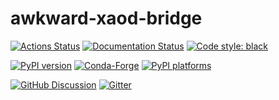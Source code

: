# awkward-xaod-bridge

[![Actions Status][actions-badge]][actions-link]
[![Documentation Status][rtd-badge]][rtd-link]
[![Code style: black][black-badge]][black-link]

[![PyPI version][pypi-version]][pypi-link]
[![Conda-Forge][conda-badge]][conda-link]
[![PyPI platforms][pypi-platforms]][pypi-link]

[![GitHub Discussion][github-discussions-badge]][github-discussions-link]
[![Gitter][gitter-badge]][gitter-link]




[actions-badge]:            https://github.com/lukasheinrich/awkward-xaod-bridge/workflows/CI/badge.svg
[actions-link]:             https://github.com/lukasheinrich/awkward-xaod-bridge/actions
[black-badge]:              https://img.shields.io/badge/code%20style-black-000000.svg
[black-link]:               https://github.com/psf/black
[conda-badge]:              https://img.shields.io/conda/vn/conda-forge/awkward-xaod-bridge
[conda-link]:               https://github.com/conda-forge/awkward-xaod-bridge-feedstock
[github-discussions-badge]: https://img.shields.io/static/v1?label=Discussions&message=Ask&color=blue&logo=github
[github-discussions-link]:  https://github.com/lukasheinrich/awkward-xaod-bridge/discussions
[gitter-badge]:             https://badges.gitter.im/https://github.com/lukasheinrich/awkward-xaod-bridge/community.svg
[gitter-link]:              https://gitter.im/https://github.com/lukasheinrich/awkward-xaod-bridge/community?utm_source=badge&utm_medium=badge&utm_campaign=pr-badge
[pypi-link]:                https://pypi.org/project/awkward-xaod-bridge/
[pypi-platforms]:           https://img.shields.io/pypi/pyversions/awkward-xaod-bridge
[pypi-version]:             https://badge.fury.io/py/awkward-xaod-bridge.svg
[rtd-badge]:                https://readthedocs.org/projects/awkward-xaod-bridge/badge/?version=latest
[rtd-link]:                 https://awkward-xaod-bridge.readthedocs.io/en/latest/?badge=latest
[sk-badge]:                 https://scikit-hep.org/assets/images/Scikit--HEP-Project-blue.svg
